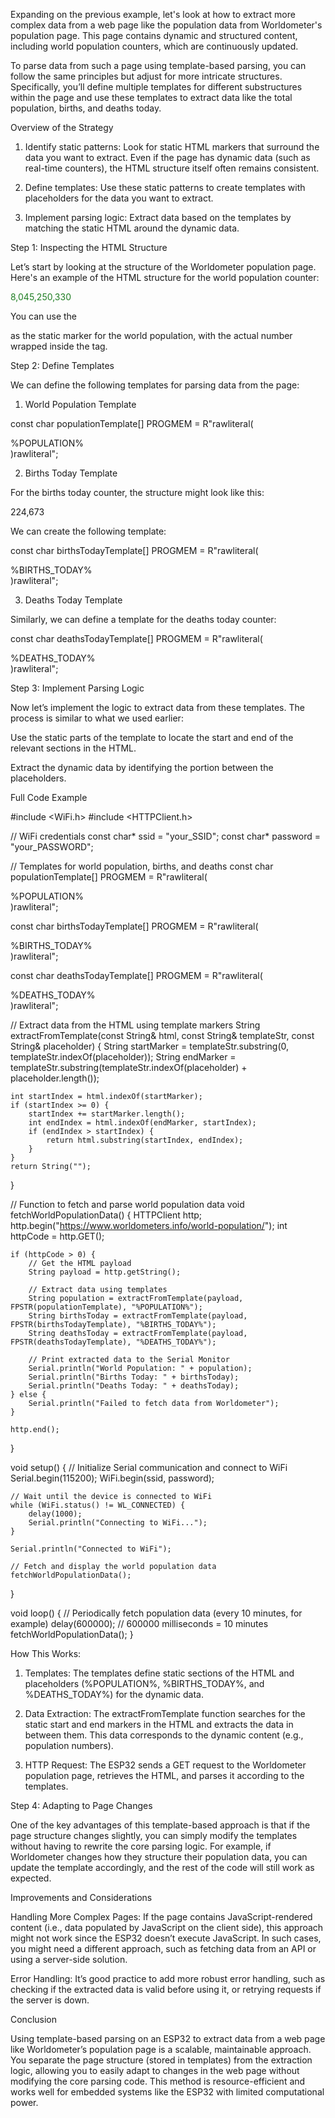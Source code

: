 Expanding on the previous example, let's look at how to extract more complex data from a web page like the population data from Worldometer's population page. This page contains dynamic and structured content, including world population counters, which are continuously updated.

To parse data from such a page using template-based parsing, you can follow the same principles but adjust for more intricate structures. Specifically, you’ll define multiple templates for different substructures within the page and use these templates to extract data like the total population, births, and deaths today.

Overview of the Strategy

1. Identify static patterns: Look for static HTML markers that surround the data you want to extract. Even if the page has dynamic data (such as real-time counters), the HTML structure itself often remains consistent.


2. Define templates: Use these static patterns to create templates with placeholders for the data you want to extract.


3. Implement parsing logic: Extract data based on the templates by matching the static HTML around the dynamic data.



Step 1: Inspecting the HTML Structure

Let’s start by looking at the structure of the Worldometer population page. Here's an example of the HTML structure for the world population counter:

<div class="maincounter-number">
    <span style="color:#1E7D22;" class="rts-counter">8,045,250,330</span>
</div>

You can use the <div class="maincounter-number"> as the static marker for the world population, with the actual number wrapped inside the <span class="rts-counter"> tag.

Step 2: Define Templates

We can define the following templates for parsing data from the page:

1. World Population Template

const char populationTemplate[] PROGMEM = R"rawliteral(
<div class="maincounter-number">
    <span class="rts-counter">%POPULATION%</span>
</div>)rawliteral";


2. Births Today Template

For the births today counter, the structure might look like this:

<div class="sec-counter">
    <span class="rts-counter">224,673</span>
</div>

We can create the following template:

const char birthsTodayTemplate[] PROGMEM = R"rawliteral(
<div class="sec-counter">
    <span class="rts-counter">%BIRTHS_TODAY%</span>
</div>)rawliteral";


3. Deaths Today Template

Similarly, we can define a template for the deaths today counter:

const char deathsTodayTemplate[] PROGMEM = R"rawliteral(
<div class="sec-counter">
    <span class="rts-counter">%DEATHS_TODAY%</span>
</div>)rawliteral";



Step 3: Implement Parsing Logic

Now let’s implement the logic to extract data from these templates. The process is similar to what we used earlier:

Use the static parts of the template to locate the start and end of the relevant sections in the HTML.

Extract the dynamic data by identifying the portion between the placeholders.


Full Code Example

#include <WiFi.h>
#include <HTTPClient.h>

// WiFi credentials
const char* ssid = "your_SSID";
const char* password = "your_PASSWORD";

// Templates for world population, births, and deaths
const char populationTemplate[] PROGMEM = R"rawliteral(
<div class="maincounter-number">
    <span class="rts-counter">%POPULATION%</span>
</div>)rawliteral";

const char birthsTodayTemplate[] PROGMEM = R"rawliteral(
<div class="sec-counter">
    <span class="rts-counter">%BIRTHS_TODAY%</span>
</div>)rawliteral";

const char deathsTodayTemplate[] PROGMEM = R"rawliteral(
<div class="sec-counter">
    <span class="rts-counter">%DEATHS_TODAY%</span>
</div>)rawliteral";

// Extract data from the HTML using template markers
String extractFromTemplate(const String& html, const String& templateStr, const String& placeholder) {
    String startMarker = templateStr.substring(0, templateStr.indexOf(placeholder));
    String endMarker = templateStr.substring(templateStr.indexOf(placeholder) + placeholder.length());

    int startIndex = html.indexOf(startMarker);
    if (startIndex >= 0) {
        startIndex += startMarker.length();
        int endIndex = html.indexOf(endMarker, startIndex);
        if (endIndex > startIndex) {
            return html.substring(startIndex, endIndex);
        }
    }
    return String("");
}

// Function to fetch and parse world population data
void fetchWorldPopulationData() {
    HTTPClient http;
    http.begin("https://www.worldometers.info/world-population/");
    int httpCode = http.GET();

    if (httpCode > 0) {
        // Get the HTML payload
        String payload = http.getString();

        // Extract data using templates
        String population = extractFromTemplate(payload, FPSTR(populationTemplate), "%POPULATION%");
        String birthsToday = extractFromTemplate(payload, FPSTR(birthsTodayTemplate), "%BIRTHS_TODAY%");
        String deathsToday = extractFromTemplate(payload, FPSTR(deathsTodayTemplate), "%DEATHS_TODAY%");

        // Print extracted data to the Serial Monitor
        Serial.println("World Population: " + population);
        Serial.println("Births Today: " + birthsToday);
        Serial.println("Deaths Today: " + deathsToday);
    } else {
        Serial.println("Failed to fetch data from Worldometer");
    }

    http.end();
}

void setup() {
    // Initialize Serial communication and connect to WiFi
    Serial.begin(115200);
    WiFi.begin(ssid, password);

    // Wait until the device is connected to WiFi
    while (WiFi.status() != WL_CONNECTED) {
        delay(1000);
        Serial.println("Connecting to WiFi...");
    }

    Serial.println("Connected to WiFi");
    
    // Fetch and display the world population data
    fetchWorldPopulationData();
}

void loop() {
    // Periodically fetch population data (every 10 minutes, for example)
    delay(600000);  // 600000 milliseconds = 10 minutes
    fetchWorldPopulationData();
}

How This Works:

1. Templates: The templates define static sections of the HTML and placeholders (%POPULATION%, %BIRTHS_TODAY%, and %DEATHS_TODAY%) for the dynamic data.


2. Data Extraction: The extractFromTemplate function searches for the static start and end markers in the HTML and extracts the data in between them. This data corresponds to the dynamic content (e.g., population numbers).


3. HTTP Request: The ESP32 sends a GET request to the Worldometer population page, retrieves the HTML, and parses it according to the templates.



Step 4: Adapting to Page Changes

One of the key advantages of this template-based approach is that if the page structure changes slightly, you can simply modify the templates without having to rewrite the core parsing logic. For example, if Worldometer changes how they structure their population data, you can update the template accordingly, and the rest of the code will still work as expected.

Improvements and Considerations

Handling More Complex Pages: If the page contains JavaScript-rendered content (i.e., data populated by JavaScript on the client side), this approach might not work since the ESP32 doesn’t execute JavaScript. In such cases, you might need a different approach, such as fetching data from an API or using a server-side solution.

Error Handling: It’s good practice to add more robust error handling, such as checking if the extracted data is valid before using it, or retrying requests if the server is down.


Conclusion

Using template-based parsing on an ESP32 to extract data from a web page like Worldometer’s population page is a scalable, maintainable approach. You separate the page structure (stored in templates) from the extraction logic, allowing you to easily adapt to changes in the web page without modifying the core parsing code. This method is resource-efficient and works well for embedded systems like the ESP32 with limited computational power.

